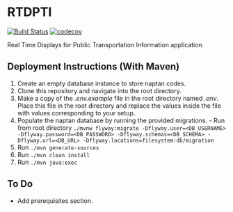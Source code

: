# RTDPTI

[![Build Status](https://travis-ci.com/Lewis-Allen/RTDPTIcache.svg?token=1nzEHxQR3yx7r4oy4QzU&branch=master)](https://travis-ci.com/Lewis-Allen/RTDPTIcache) [![codecov](https://codecov.io/gh/Lewis-Allen/RTDPTIcache/branch/master/graph/badge.svg?token=6H5eGshUMx)](https://codecov.io/gh/Lewis-Allen/RTDPTIcache)

Real Time Displays for Public Transportation Information application.

## Deployment Instructions (With Maven)

1. Create an empty database instance to store naptan codes.
2. Clone this repository and navigate into the root directory.
3. Make a copy of the *.env.example* file in the root directory named *.env*. Place this file in the root directory and replace the values inside the file with values corresponding to your setup.
4. Populate the naptan database by running the provided migrations. - Run from root directory `./mvnw flyway:migrate -Dflyway.user=<DB_USERNAME> -Dflyway.password=<DB_PASSWORD> -Dflyway.schemas=<DB_SCHEMA> -Dflyway.url=<DB_URL> -Dflyway.locations=filesystem:db/migration`
6. Run `./mvn generate-sources`
7. Run `./mvn clean install`
8. Run `./mvn java:exec`

## To Do
- Add prerequisites section.